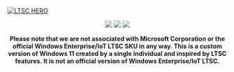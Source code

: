 [![LTSC HERO](https://user-images.githubusercontent.com/96759883/221386923-a9912d1f-1d34-4bc5-bcc8-a787a39ef70d.png)](https://github.com/LSX285/Windows11-LTSC/discussions/1)

<p align="center">
  <a href="https://github.com/LSX285/Windows11-LTSC"><img src="https://user-images.githubusercontent.com/96759883/221390813-696917b4-7aec-46d5-81d5-7f846d8fbba1.png" /></a>
  <a href=""><img src="https://user-images.githubusercontent.com/96759883/221390814-a74353f2-0daa-4bdc-ba07-0345db8b18ba.png" /></a>
  <a href=""><img src="https://user-images.githubusercontent.com/96759883/221390817-25796cd1-f705-4371-88be-8a2e860c5f3a.png" /></a>
</p>

<p style="text-align:center; font-weight:bold;">Please note that we are not associated with Microsoft Corporation or the official Windows Enterprise/IoT LTSC SKU in any way. This is a custom version of Windows 11 created by a single individual and inspired by LTSC features. It is not an official version of Windows Enterprise/IoT LTSC.</p>







